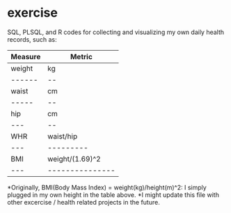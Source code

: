 # exercise

SQL, PLSQL, and R codes for collecting and visualizing my own daily health records, such as:

**Measure** | **Metric**
----------- | ----------
weight | kg
------ | --
waist | cm
----- | --
hip | cm
--- | --
WHR | waist/hip
--- | ---------
BMI | weight/(1.69)^2
--- | ---------------

\*Originally, BMI(Body Mass Index) = weight(kg)/height(m)^2: I simply plugged in my own height in the table above.
\*I might update this file with other excercise / health related projects in the future.
